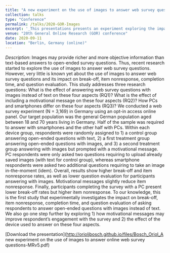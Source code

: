 ```yaml
---
title: "A new experiment on the use of images to answer web survey question"
collection: talks
type: "Conference"
permalink: /talks/2020-GOR-Images
excerpt: '_This presentations presents an experiment exploring the impact of using images to answer web survey questions on break-off, item nonresponse, completion time, and question evaluation. _ [Read more](https://orioljbosch.github.io/talks/2020-GOR-Images)'
venue: "20th General Online Research (GOR) conference"
date: 2020-09-11
location: "Berlin, Germany (online)"
---
```


_Description_: Images may provide richer and more objective information than text-based answers to open-ended survey questions. Thus, recent research started to explore the use of images to answer web survey questions. However, very little is known yet about the use of images to answer web survey questions and its impact on break-off, item nonresponse, completion time, and question evaluation. This study addresses three research questions: What is the effect of answering web survey questions with images instead of text on these four aspects (RQ1)? What is the effect of including a motivational message on these four aspects (RQ2)? How PCs and smartphones differ on these four aspects (RQ3)? 
We conducted a web survey experiment (N = 3,169) in Germany using an opt-in access online panel. Our target population was the general German population aged between 18 and 70 years living in Germany. Half of the sample was required to answer with smartphones and the other half with PCs. Within each device group, respondents were randomly assigned to 1) a control group answering open-ended questions with text, 2) a first treatment group answering open-ended questions with images, and 3) a second treatment group answering with images but prompted with a motivational message. PC respondents were only asked two questions requiring to upload already saved images (with text for control group), whereas smartphone respondents were asked two additional questions requiring to take an image in-the-moment (idem).
Overall, results show higher break-off and item nonresponse rates, as well as lower question evaluation for participants answering with images. Motivational messages slightly reduce item nonresponse. Finally, participants completing the survey with a PC present lower break-off rates but higher item nonresponse.
To our knowledge, this is the first study that experimentally investigates the impact on break-off, item nonresponse, completion time, and question evaluation of asking respondents to answer open-ended questions with images instead of text. We also go one step further by exploring 1) how motivational messages may improve respondent’s engagement with the survey and 2) the effect of the device used to answer on these four aspects. 


[Download the presentation](http://orioljbosch.github.io/files/Bosch_Oriol_A new experiment on the use of images to answer online web survey questions-MRv5.pdf)
